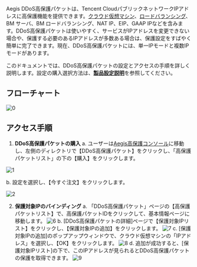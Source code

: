 Aegis DDoS高保護パケットは、Tencent CloudパブリックネットワークIPアドレスに高保護機能を提供できます。[クラウド仮想マシン](https://cloud.tencent.com/doc/product/213/495)、[ロードバランシング](https://cloud.tencent.com/doc/product/214/524)、BM サーバ、BM ロードバランシング、NAT IP、EIP、GAAP IPなどを含みます。DDoS高保護パケットは使いやすく、サービスがIPアドレスを変更できない場合や、保護する必要のあるIPアドレスが多数ある場合は、保護設定をすばやく簡単に完了できます。現在、DDoS高保護パケットには、単一IPモードと複数IPモードがあります。

このドキュメントでは、DDoS高保護パケットの設定とアクセスの手順を詳しく説明します。設定の購入選択方法は、[**製品設定説明**](https://cloud.tencent.com/document/product/685/18798)を参照してください。

## フローチャート
![0](https://main.qcloudimg.com/raw/a446dafee725558c1cc84847b06e2379.png)

## アクセス手順
1. **DDoS高保護パケットの購入**
a. ユーザーは[Aegis高保護コンソール](https://console.cloud.tencent.com/gamesec)に移動し、左側のディレクトリで【DDoS高保護パケット】をクリックし、「高保護パケットリスト」の下の【購入】をクリックします。

![1](https://main.qcloudimg.com/raw/c2f93a461c4a3eff8f648580b5dc494a.png)

b. 設定を選択し、【今すぐ注文】をクリックします。

![2](https://main.qcloudimg.com/raw/f1f87df6d487a369983568250c95cbd9.png)

2. **保護対象IPのバインディング**
a. 「DDoS高保護パケット」ページの【高保護パケットリスト】で、高保護パケットIDをクリックして、基本情報ページに移動します。
![6](https://main.qcloudimg.com/raw/941f0b915b7d50e4ab7c6775e9ce771f.png)
b. [DDoS高保護パケットの詳細]ページで【保護対象IPリスト】をクリックし、【保護対象IPの追加】をクリックします。
![7](https://main.qcloudimg.com/raw/18e43f86577c72d2d54973cfd825e1eb.png)
c. [保護対象IPの追加]のポップアップウィンドウで、クラウド仮想マシンの「IPアドレス」を選択し、【OK】をクリックします。
![8](https://main.qcloudimg.com/raw/6186b8f89c9495daf647ec990d516b96.png)
d. 追加が成功すると、[保護対象IPリスト]の下で、このIPアドレスが見られるとDDoS高保護パケットの保護を取得できます。
![9](https://main.qcloudimg.com/raw/83b05b9b7742451ce717181294dabfac.png)
